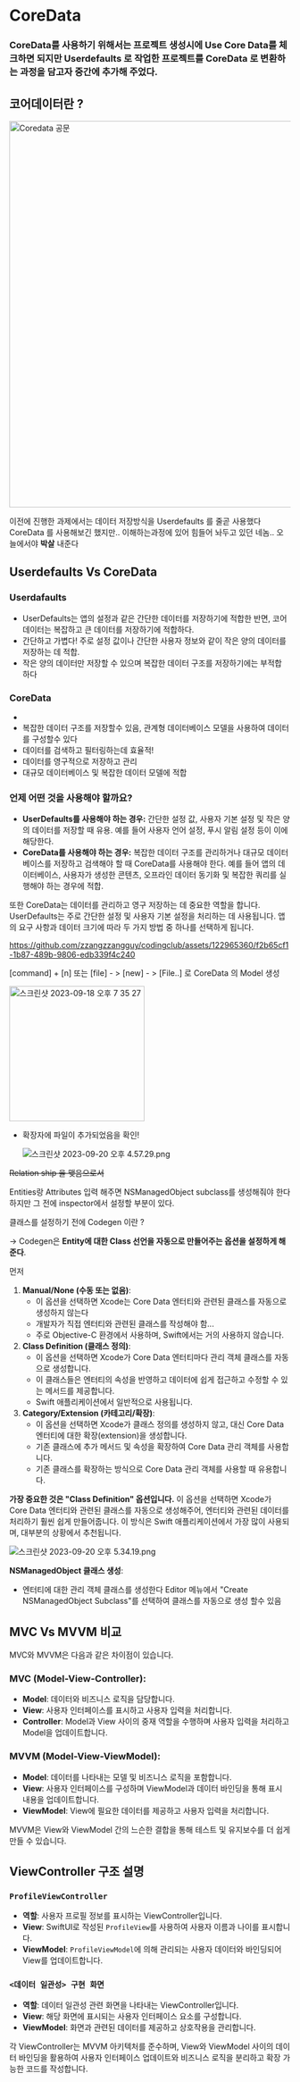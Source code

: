 
# CoreData

### CoreData를 사용하기 위해서는 프로젝트 생성시에 Use Core Data를 체크하면 되지만 Userdefaults 로 작업한 프로젝트를 CoreData 로 변환하는 과정을 담고자 중간에 추가해 주었다.

## 코어데이터란 ?

<img width="692" alt="Coredata 공문" src="https://github.com/zzangzzangguy/codingclub/assets/122965360/6458798b-9953-43f1-9942-ba86384e8c5e">


이전에 진행한 과제에서는 데이터 저장방식을 Userdefaults 를 줄곧 사용했다
CoreData 를 사용해보긴 했지만.. 이해하는과정에 있어 힘들어 놔두고 있던 네놈.. 오늘에서야 **박살** 내준다

## Userdefaults Vs CoreData

### Userdafaults

- UserDefaults는 앱의 설정과 같은 간단한 데이터를 저장하기에 적합한 반면, 코어데이터는 복잡하고 큰 데이터를 저장하기에 적합하다.
- 간단하고 가볍다! 주로 설정 값이나 간단한 사용자 정보와 같이 작은 양의 데이터를 저장하는 데 적합.
- 작은 양의 데이터만 저장할 수 있으며 복잡한 데이터 구조를 저장하기에는 부적합 하다

### CoreData

- 
- 복잡한 데이터 구조를 저장할수 있음, 관계형 데이터베이스 모델을 사용하여 데이터를 구성할수 있다
- 데이터를 검색하고 필터링하는데 효율적!
- 데이터를 영구적으로 저장하고 관리
- 대규모 데이터베이스 및 복잡한 데이터 모델에 적합

### **언제 어떤 것을 사용해야 할까요?**

- **UserDefaults를 사용해야 하는 경우:** 간단한 설정 값, 사용자 기본 설정 및 작은 양의 데이터를 저장할 때 유용. 예를 들어 사용자 언어 설정, 푸시 알림 설정 등이 이에 해당한다.
- **CoreData를 사용해야 하는 경우:** 복잡한 데이터 구조를 관리하거나 대규모 데이터베이스를 저장하고 검색해야 할 때 CoreData를 사용해야 한다. 예를 들어 앱의 데이터베이스, 사용자가 생성한 콘텐츠, 오프라인 데이터 동기화 및 복잡한 쿼리를 실행해야 하는 경우에 적합.

또한 CoreData는 데이터를 관리하고 영구 저장하는 데 중요한 역할을 합니다. UserDefaults는 주로 간단한 설정 및 사용자 기본 설정을 처리하는 데 사용됩니다. 앱의 요구 사항과 데이터 크기에 따라 두 가지 방법 중 하나를 선택하게 됩니다.

https://github.com/zzangzzangguy/codingclub/assets/122965360/f2b65cf1-1b87-489b-9806-edb339f4c240

[command] + [n] 또는 [file] - > [new] - > [File..] 로 CoreData 의 Model 생성

<img width="242" alt="스크린샷 2023-09-18 오후 7 35 27" src="https://github.com/zzangzzangguy/codingclub/assets/122965360/3f35b760-71c9-4537-a12c-0a190e82bcab">

- 확장자에 파일이 추가되었음을 확인!
    
    ![스크린샷 2023-09-20 오후 4.57.29.png](https://prod-files-secure.s3.us-west-2.amazonaws.com/79fc6158-622f-41df-b4d6-d39b49b45424/4a5e46d7-a715-4fd1-827f-bf2a9362ad88/%E1%84%89%E1%85%B3%E1%84%8F%E1%85%B3%E1%84%85%E1%85%B5%E1%86%AB%E1%84%89%E1%85%A3%E1%86%BA_2023-09-20_%E1%84%8B%E1%85%A9%E1%84%92%E1%85%AE_4.57.29.png)
    

~~Relation ship 을 맺음으로서~~ 

Entities랑 Attributes 입력 해주면 NSManagedObject subclass를 생성해줘야 한다 하지만 
 그 전에 inspector에서 설정할 부분이 있다.

클래스를 설정하기 전에 Codegen 이란 ? 

→ Codegen은 **Entity에 대한 Class 선언을 자동으로 만들어주는 옵션을 설정하게 해준다**.

먼저 

1. **Manual/None (수동 또는 없음)**:
    - 이 옵션을 선택하면 Xcode는 Core Data 엔터티와 관련된 클래스를 자동으로 생성하지 않는다
    - 개발자가 직접 엔터티와 관련된 클래스를 작성해야 함...
    - 주로 Objective-C 환경에서 사용하며, Swift에서는 거의 사용하지 않습니다.
2. **Class Definition (클래스 정의)**:
    - 이 옵션을 선택하면 Xcode가 Core Data 엔터티마다 관리 객체 클래스를 자동으로 생성합니다.
    - 이 클래스들은 엔터티의 속성을 반영하고 데이터에 쉽게 접근하고 수정할 수 있는 메서드를 제공합니다.
    - Swift 애플리케이션에서 일반적으로 사용됩니다.
3. **Category/Extension (카테고리/확장)**:
    - 이 옵션을 선택하면 Xcode가 클래스 정의를 생성하지 않고, 대신 Core Data 엔터티에 대한 확장(extension)을 생성합니다.
    - 기존 클래스에 추가 메서드 및 속성을 확장하여 Core Data 관리 객체를 사용합니다.
    - 기존 클래스를 확장하는 방식으로 Core Data 관리 객체를 사용할 때 유용합니다.

**가장 중요한 것은 "Class Definition" 옵션입니다.** 이 옵션을 선택하면 Xcode가 Core Data 엔터티와 관련된 클래스를 자동으로 생성해주어, 엔터티와 관련된 데이터를 처리하기 훨씬 쉽게 만들어줍니다. 이 방식은 Swift 애플리케이션에서 가장 많이 사용되며, 대부분의 상황에서 추천됩니다.

![스크린샷 2023-09-20 오후 5.34.19.png](https://prod-files-secure.s3.us-west-2.amazonaws.com/79fc6158-622f-41df-b4d6-d39b49b45424/cf454c97-1bde-45cc-a633-9a7d87fbeb5d/%E1%84%89%E1%85%B3%E1%84%8F%E1%85%B3%E1%84%85%E1%85%B5%E1%86%AB%E1%84%89%E1%85%A3%E1%86%BA_2023-09-20_%E1%84%8B%E1%85%A9%E1%84%92%E1%85%AE_5.34.19.png)

**NSManagedObject 클래스 생성**:


- 엔터티에 대한 관리 객체 클래스를 생성한다 Editor 메뉴에서 "Create NSManagedObject Subclass"를 선택하여 클래스를 자동으로 생성 할수 있음

## MVC Vs MVVM 비교

MVC와 MVVM은 다음과 같은 차이점이 있습니다.

### MVC (Model-View-Controller):

- **Model**: 데이터와 비즈니스 로직을 담당합니다.
- **View**: 사용자 인터페이스를 표시하고 사용자 입력을 처리합니다.
- **Controller**: Model과 View 사이의 중재 역할을 수행하며 사용자 입력을 처리하고 Model을 업데이트합니다.

### MVVM (Model-View-ViewModel):

- **Model**: 데이터를 나타내는 모델 및 비즈니스 로직을 포함합니다.
- **View**: 사용자 인터페이스를 구성하며 ViewModel과 데이터 바인딩을 통해 표시 내용을 업데이트합니다.
- **ViewModel**: View에 필요한 데이터를 제공하고 사용자 입력을 처리합니다.

MVVM은 View와 ViewModel 간의 느슨한 결합을 통해 테스트 및 유지보수를 더 쉽게 만들 수 있습니다.

## ViewController 구조 설명

### `ProfileViewController`

- **역할**: 사용자 프로필 정보를 표시하는 ViewController입니다.
- **View**: SwiftUI로 작성된 `ProfileView`를 사용하여 사용자 이름과 나이를 표시합니다.
- **ViewModel**: `ProfileViewModel`에 의해 관리되는 사용자 데이터와 바인딩되어 View를 업데이트합니다.

### `<데이터 일관성> 구현 화면`

- **역할**: 데이터 일관성 관련 화면을 나타내는 ViewController입니다.
- **View**: 해당 화면에 표시되는 사용자 인터페이스 요소를 구성합니다.
- **ViewModel**: 화면과 관련된 데이터를 제공하고 상호작용을 관리합니다.

각 ViewController는 MVVM 아키텍처를 준수하며, View와 ViewModel 사이의 데이터 바인딩을 활용하여 사용자 인터페이스 업데이트와 비즈니스 로직을 분리하고 확장 가능한 코드를 작성합니다.

